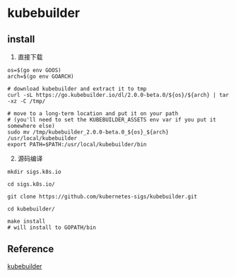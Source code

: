 # kubebuilder

## install
1. 直接下载
```shell
os=$(go env GOOS)
arch=$(go env GOARCH)

# download kubebuilder and extract it to tmp
curl -sL https://go.kubebuilder.io/dl/2.0.0-beta.0/${os}/${arch} | tar -xz -C /tmp/

# move to a long-term location and put it on your path
# (you'll need to set the KUBEBUILDER_ASSETS env var if you put it somewhere else)
sudo mv /tmp/kubebuilder_2.0.0-beta.0_${os}_${arch} /usr/local/kubebuilder
export PATH=$PATH:/usr/local/kubebuilder/bin
```

2. 源码编译
```shell
mkdir sigs.k8s.io

cd sigs.k8s.io/

git clone https://github.com/kubernetes-sigs/kubebuilder.git

cd kubebuilder/

make install
# will install to GOPATH/bin
```

## Reference
[kubebuilder](https://book.kubebuilder.io/)